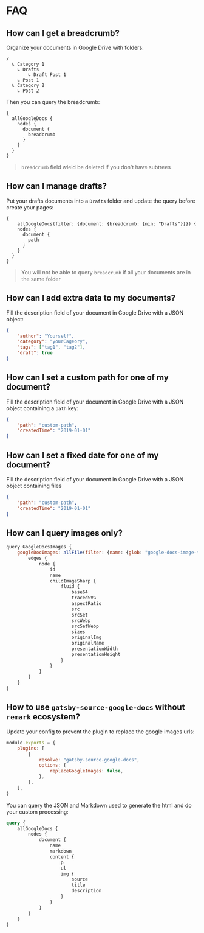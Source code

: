 # FAQ

## How can I get a breadcrumb?

Organize your documents in Google Drive with folders:

```
/
  ↳ Category 1
    ↳ Drafts
        ↳ Draft Post 1
    ↳ Post 1
  ↳ Category 2
    ↳ Post 2
```

Then you can query the breadcrumb:

```
{
  allGoogleDocs {
    nodes {
      document {
        breadcrumb
      }
    }
  }
}

```

> `breadcrumb` field wield be deleted if you don't have subtrees

## How can I manage drafts?

Put your drafts documents into a `Drafts` folder and update the query before create your pages:

```
{
    allGoogleDocs(filter: {document: {breadcrumb: {nin: "Drafts"}}}) {
    nodes {
      document {
        path
      }
    }
  }
}
```

> You will not be able to query `breadcrumb` if all your documents are in the same folder

## How can I add extra data to my documents?

Fill the description field of your document in Google Drive with a JSON object:

```json
{
    "author": "Yourself",
    "category": "yourCageory",
    "tags": ["tag1", "tag2"],
    "draft": true
}
```

## How can I set a custom path for one of my document?

Fill the description field of your document in Google Drive with a JSON object containing a `path` key:

```json
{
    "path": "custom-path",
    "createdTime": "2019-01-01"
}
```

## How can I set a fixed date for one of my document?

Fill the description field of your document in Google Drive with a JSON object containing files

```json
{
    "path": "custom-path",
    "createdTime": "2019-01-01"
}
```

## How can I query images only?

```js
query GoogleDocsImages {
    googleDocImages: allFile(filter: {name: {glob: "google-docs-image-**"}}) {
        edges {
            node {
                id
                name
                childImageSharp {
                    fluid {
                        base64
                        tracedSVG
                        aspectRatio
                        src
                        srcSet
                        srcWebp
                        srcSetWebp
                        sizes
                        originalImg
                        originalName
                        presentationWidth
                        presentationHeight
                    }
                }
            }
        }
    }
}
```

## How to use `gatsby-source-google-docs` without `remark` ecosystem?

Update your config to prevent the plugin to replace the google images urls:

```js
module.exports = {
    plugins: [
        {
            resolve: "gatsby-source-google-docs",
            options: {
                replaceGoogleImages: false,
            },
        },
    ],
}
```

You can query the JSON and Markdown used to generate the html and do your custom processing:

```graphql
query {
    allGoogleDocs {
        nodes {
            document {
                name
                markdown
                content {
                    p
                    ul
                    img {
                        source
                        title
                        description
                    }
                }
            }
        }
    }
}
```
